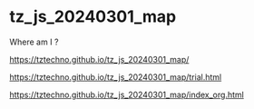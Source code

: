 # tz_js_20240301_map

Where am I ?

https://tztechno.github.io/tz_js_20240301_map/

https://tztechno.github.io/tz_js_20240301_map/trial.html

https://tztechno.github.io/tz_js_20240301_map/index_org.html
